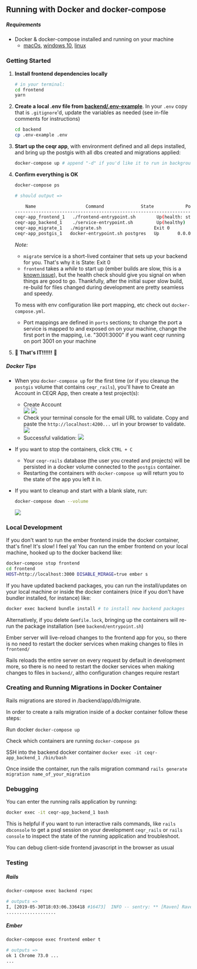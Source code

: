 ## Running with Docker and docker-compose

##### Requirements
- Docker & docker-compose installed and running on your machine
  - [macOs](https://runnable.com/docker/install-docker-on-macos), [windows 10](https://runnable.com/docker/install-docker-on-windows-10), [linux](https://runnable.com/docker/install-docker-on-linux)

### Getting Started
1. **Install frontend dependencies locally**
   ```sh
   # in your terminal:
   cd frontend  
   yarn
   ```
2. **Create a local .env file from [backend/.env-example](backend/.env-example)**.  In your `.env` copy that is `.gitignore`'d, update the variables as needed (see in-file comments for instructions)
   ```sh
   cd backend
   cp .env-example .env
   ```
3. **Start up the ceqr app**, with environment defined and all deps installed, and bring up the postgis with all dbs created and migrations applied:
    ```sh
    docker-compose up # append "-d" if you'd like it to run in background, as a daemon
    ```
4. **Confirm everything is OK** 
    ```sh
    docker-compose ps

    # should output =>

        Name                   Command              State            Ports
    -------------------------------------------------------------------------------
    ceqr-app_frontend_1   ./frontend-entrypoint.sh        Up(health: starting)  0.0.0.0:4200->4200/tcp, 7020/tcp, 7357/tcp
    ceqr-app_backend_1    ./service-entrypoint.sh         Up(healthy)       0.0.0.0:3000->3000/tcp
    ceqr-app_migrate_1   ./migrate.sh                    Exit 0
    ceqr-app_postgis_1   docker-entrypoint.sh postgres   Up       0.0.0.0:5432->5432/tcp
    ```
    _Note:_
     - `migrate` service is a short-lived container that sets up your backend for you. That's why it is State: Exit 0
     - `frontend` takes a _while_ to start up (ember builds are slow, this is a [known issue](https://docs.docker.com/docker-for-mac/troubleshoot/#/known-issues)), but the health check should give you signal on when things are good to go. Thankfully, after the initial super slow build, re-build for files changed during development are pretty seamless and speedy.

    To mess with env configuration like port mapping, etc check out `docker-compose.yml`.
     - Port mappings are defined in `ports` sections; to change the port a service is mapped to and exposed on on your machine, change the first port in the mapping, i.e. "3001:3000" if you want ceqr running on port 3001 on your machine

5.  🥳 **That's IT!!!!!!** 🥳

##### Docker Tips  
- When you `docker-compose up` for the first time (or if you cleanup the `postgis` volume that contains `ceqr_rails`), you'll have to Create an Account in CEQR App, then create a test project(s):  
  - Create Account  
  ![](docs/images/2019-12-12-12-27-32.png)
  ![](docs/images/2019-12-12-12-24-37.png)
  - Check your terminal console for the email URL to validate.  Copy and paste the `http://localhost:4200...` url in your browser to validate.  
  ![](docs/images/2019-12-12-12-25-05.png)
  - Successful validation:
  ![](docs/images/2019-12-12-12-25-59.png)  

- If you want to stop the containers, click `CTRL + C`
  - Your `ceqr-rails` database (the user you created and projects) will be persisted in a docker volume connected to the `postgis` container.  
  - Restarting the containers with `docker-compose up` will return you to the state of the app you left it in.
- If you want to cleanup and start with a blank slate, run:  
  ```sh
  docker-compose down --volume
  ```   
  ![](docs/images/2019-12-12-12-29-07.png)
### Local Development
If you don't want to run the ember frontend inside the docker container, that's fine! It's slow! I feel ya! You can run the ember frontend on your local machine, hooked up to the docker backend like:
```sh
docker-compose stop frontend
cd frontend
HOST=http://localhost:3000 DISABLE_MIRAGE=true ember s
```

If you have updated backend packages, you can run the install/updates on your local machine or inside the docker containers (nice if you don't have bundler installed, for instance) like:
```sh
docker exec backend bundle install # to install new backend packages
```
Alternatively, if you delete `Gemfile.lock`, bringing up the containers will re-run the package installation (see `backend/entrypoint.sh`)


Ember server will live-reload changes to the frontend app for you, so there is no need to restart the docker services when making changes to files in `frontend/`


Rails reloads the entire server on every request by default in development more, so there is no need to restart the docker services when making changes to files in `backend/`, altho configuration changes require restart

### Creating and Running Migrations in Docker Container
Rails migrations are stored in /backend/app/db/migrate. 

In order to create a rails migration inside of a docker container follow these steps:

Run docker `docker-compose up`

Check which containers are running `docker-compose ps`

SSH into the backend docker container `docker exec -it ceqr-app_backend_1 /bin/bash`

Once inside the container, run the rails migration command `rails generate migration name_of_your_migration`

### Debugging
You can enter the running rails application by running:
```sh
docker exec -it ceqr-app_backend_1 bash
```
This is helpful if you want to run interactive rails commands, like `rails dbconsole` to get a psql session on your development `ceqr_rails` or `rails console` to inspect the state of the running application and troubleshoot.


You can debug client-side frontend javascript in the browser as usual


### Testing
##### Rails
```sh
docker-compose exec backend rspec

# outputs =>
I, [2019-05-30T18:03:06.336418 #16473]  INFO -- sentry: ** [Raven] Raven 2.9.0 configured not to capture errors: DSN not set
...................
```
##### Ember
```sh
docker-compose exec frontend ember t

# outputs =>
ok 1 Chrome 73.0 ...
...
```